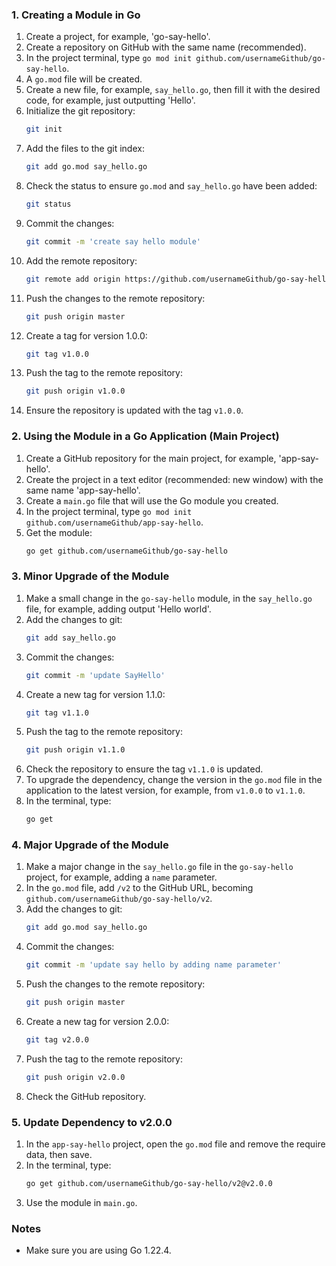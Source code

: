 ### 1. Creating a Module in Go
1. Create a project, for example, 'go-say-hello'.
2. Create a repository on GitHub with the same name (recommended).
3. In the project terminal, type `go mod init github.com/usernameGithub/go-say-hello`.
4. A `go.mod` file will be created.
5. Create a new file, for example, `say_hello.go`, then fill it with the desired code, for example, just outputting 'Hello'.
6. Initialize the git repository:
   ```sh
   git init
   ```
7. Add the files to the git index:
   ```sh
   git add go.mod say_hello.go
   ```
8. Check the status to ensure `go.mod` and `say_hello.go` have been added:
   ```sh
   git status
   ```
9. Commit the changes:
   ```sh
   git commit -m 'create say hello module'
   ```
10. Add the remote repository:
    ```sh
    git remote add origin https://github.com/usernameGithub/go-say-hello.git
    ```
11. Push the changes to the remote repository:
    ```sh
    git push origin master
    ```
12. Create a tag for version 1.0.0:
    ```sh
    git tag v1.0.0
    ```
13. Push the tag to the remote repository:
    ```sh
    git push origin v1.0.0
    ```
14. Ensure the repository is updated with the tag `v1.0.0`.

### 2. Using the Module in a Go Application (Main Project)
1. Create a GitHub repository for the main project, for example, 'app-say-hello'.
2. Create the project in a text editor (recommended: new window) with the same name 'app-say-hello'.
3. Create a `main.go` file that will use the Go module you created.
4. In the project terminal, type `go mod init github.com/usernameGithub/app-say-hello`.
5. Get the module:
   ```sh
   go get github.com/usernameGithub/go-say-hello
   ```

### 3. Minor Upgrade of the Module
1. Make a small change in the `go-say-hello` module, in the `say_hello.go` file, for example, adding output 'Hello world'.
2. Add the changes to git:
   ```sh
   git add say_hello.go
   ```
3. Commit the changes:
   ```sh
   git commit -m 'update SayHello'
   ```
4. Create a new tag for version 1.1.0:
   ```sh
   git tag v1.1.0
   ```
5. Push the tag to the remote repository:
   ```sh
   git push origin v1.1.0
   ```
6. Check the repository to ensure the tag `v1.1.0` is updated.
7. To upgrade the dependency, change the version in the `go.mod` file in the application to the latest version, for example, from `v1.0.0` to `v1.1.0`.
8. In the terminal, type:
   ```sh
   go get
   ```

### 4. Major Upgrade of the Module
1. Make a major change in the `say_hello.go` file in the `go-say-hello` project, for example, adding a `name` parameter.
2. In the `go.mod` file, add `/v2` to the GitHub URL, becoming `github.com/usernameGithub/go-say-hello/v2`.
3. Add the changes to git:
   ```sh
   git add go.mod say_hello.go
   ```
4. Commit the changes:
   ```sh
   git commit -m 'update say hello by adding name parameter'
   ```
5. Push the changes to the remote repository:
   ```sh
   git push origin master
   ```
6. Create a new tag for version 2.0.0:
   ```sh
   git tag v2.0.0
   ```
7. Push the tag to the remote repository:
   ```sh
   git push origin v2.0.0
   ```
8. Check the GitHub repository.

### 5. Update Dependency to v2.0.0
1. In the `app-say-hello` project, open the `go.mod` file and remove the require data, then save.
2. In the terminal, type:
   ```sh
   go get github.com/usernameGithub/go-say-hello/v2@v2.0.0
   ```
3. Use the module in `main.go`.

### Notes
- Make sure you are using Go 1.22.4.
